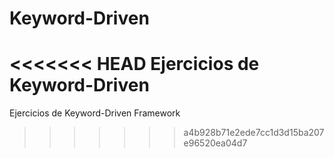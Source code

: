# Keyword-Driven
<<<<<<< HEAD
Ejercicios de Keyword-Driven
=======
Ejercicios de Keyword-Driven Framework
>>>>>>> a4b928b71e2ede7cc1d3d15ba207e96520ea04d7
